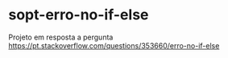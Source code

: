 # sopt-erro-no-if-else
Projeto em resposta a pergunta https://pt.stackoverflow.com/questions/353660/erro-no-if-else
